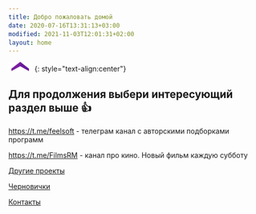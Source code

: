 ```yaml
---
title: Добро пожаловать домой
date: 2020-07-16T13:31:13+03:00
modified: 2021-11-03T12:01:31+02:00
layout: home
---
```


![](./assets/arrow-home.png)
{: style="text-align:center"}

## Для продолжения выбери интересующий раздел выше :+1: 

<https://t.me/feelsoft> - телеграм канал с авторскими подборками программ

<https://t.me/FilmsRM> - канал про кино. Новый фильм каждую субботу

[Другие проекты](./projects)

[Черновички](./blog.md)

[Контакты](./about.md)

